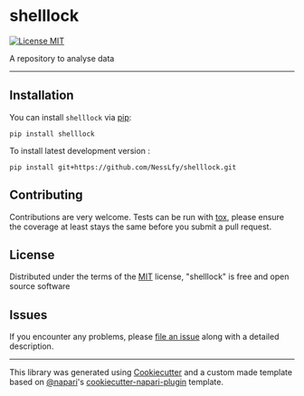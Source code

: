 # shelllock

[![License MIT](https://img.shields.io/pypi/l/shelllock.svg?color=green)](https://github.com/NessLfy/shelllock/blob/main/LICENSE)


A repository to analyse data

----------------------------------

## Installation

You can install `shelllock` via [pip]:

    pip install shelllock



To install latest development version :

    pip install git+https://github.com/NessLfy/shelllock.git


## Contributing

Contributions are very welcome. Tests can be run with [tox], please ensure
the coverage at least stays the same before you submit a pull request.

## License

Distributed under the terms of the [MIT] license,
"shelllock" is free and open source software

## Issues

If you encounter any problems, please [file an issue] along with a detailed description.

----------------------------------

This library was generated using [Cookiecutter] and a custom made template based on [@napari]'s [cookiecutter-napari-plugin] template.


[napari]: https://github.com/napari/napari
[Cookiecutter]: https://github.com/audreyr/cookiecutter
[@napari]: https://github.com/napari
[MIT]: http://opensource.org/licenses/MIT
[cookiecutter-napari-plugin]: https://github.com/napari/cookiecutter-napari-plugin
[pip]: https://pypi.org/project/pip/
[PyPI]: https://pypi.org/
[tox]: https://tox.readthedocs.io/en/latest/

[file an issue]: https://github.com/NessLfy/shelllock/issues

